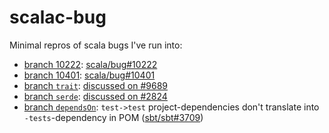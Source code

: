 # scalac-bug
Minimal repros of scala bugs I've run into:

- [branch 10222](https://github.com/ryan-williams/scalac-bug/tree/10222): [scala/bug#10222](https://github.com/scala/bug/issues/10222)
- [branch 10401](https://github.com/ryan-williams/scalac-bug/tree/10401): [scala/bug#10401](https://github.com/scala/bug/issues/10401)
- [branch `trait`](https://github.com/ryan-williams/scalac-bug/tree/trait): [discussed on #9689](https://github.com/scala/bug/issues/9689#issuecomment-334975302)
- [branch `serde`](https://github.com/ryan-williams/scalac-bug/tree/serde): [discussed on #2824](https://github.com/sbt/sbt/issues/2824#issuecomment-327941556)
- [branch `dependsOn`](https://github.com/ryan-williams/scala-bugs/tree/dependsOn): `test->test` project-dependencies don't translate into `-tests`-dependency in POM ([sbt/sbt#3709](https://github.com/sbt/sbt/issues/3709))
